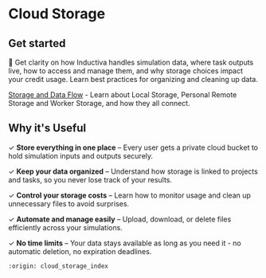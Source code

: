 # Cloud Storage

## Get started
📁 Get clarity on how Inductiva handles simulation data, where task outputs live, 
how to access and manage them, and why storage choices impact your credit usage. 
Learn best practices for organizing and cleaning up data.

[Storage and Data Flow](cloud-storage) - Learn about Local Storage, Personal Remote Storage and Worker Storage, and how they all connect.

## Why it's Useful
✓ **Store everything in one place** – Every user gets a private cloud bucket to hold 
simulation inputs and outputs securely.

✓ **Keep your data organized** – Understand how storage is linked to projects and tasks, 
so you never lose track of your results.

✓ **Control your storage costs** – Learn how to monitor usage and clean up unnecessary 
files to avoid surprises.

✓ **Automate and manage easily** – Upload, download, or delete files efficiently across 
your simulations.

✓ **No time limits** – Your data stays available as long as you need it - no automatic 
deletion, no expiration deadlines.


```{banner}
:origin: cloud_storage_index
```
